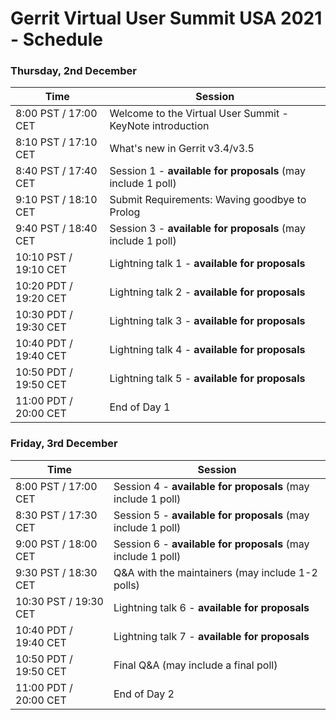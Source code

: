 # Gerrit Virtual User Summit USA 2021 - Schedule

### Thursday, 2nd December

| Time                  | Session                                                      |
|-----------------------|--------------------------------------------------------------|
|  8:00 PST / 17:00 CET | Welcome to the Virtual User Summit - KeyNote introduction    |
|  8:10 PST / 17:10 CET | What's new in Gerrit v3.4/v3.5                               |
|  8:40 PST / 17:40 CET | Session 1 - __available for proposals__ (may include 1 poll) |
|  9:10 PST / 18:10 CET | Submit Requirements: Waving goodbye to Prolog                |
|  9:40 PST / 18:40 CET | Session 3 - __available for proposals__ (may include 1 poll) |
| 10:10 PST / 19:10 CET | Lightning talk 1 - __available for proposals__               |
| 10:20 PDT / 19:20 CET | Lightning talk 2 - __available for proposals__               |
| 10:30 PDT / 19:30 CET | Lightning talk 3 - __available for proposals__               |
| 10:40 PDT / 19:40 CET | Lightning talk 4 - __available for proposals__               |
| 10:50 PDT / 19:50 CET | Lightning talk 5 - __available for proposals__               |
| 11:00 PDT / 20:00 CET | End of Day 1                                                 |

### Friday, 3rd December

| Time                  | Session                                                      |
|-----------------------|--------------------------------------------------------------|
|  8:00 PST / 17:00 CET | Session 4 - __available for proposals__ (may include 1 poll) |
|  8:30 PST / 17:30 CET | Session 5 - __available for proposals__ (may include 1 poll) |
|  9:00 PST / 18:00 CET | Session 6 - __available for proposals__ (may include 1 poll) |
|  9:30 PST / 18:30 CET | Q&A with the maintainers (may include 1-2 polls)             |
| 10:30 PST / 19:30 CET | Lightning talk 6 - __available for proposals__               |
| 10:40 PDT / 19:40 CET | Lightning talk 7 - __available for proposals__               |
| 10:50 PDT / 19:50 CET | Final Q&A  (may include a final poll)                        |
| 11:00 PDT / 20:00 CET | End of Day 2                                                 |
